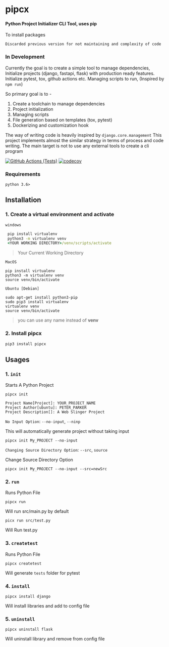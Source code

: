 # pipcx

#### Python Project Initializer CLI Tool, uses pip 
To install packages

`Discarded previous version for not maintaining and complexity of code`

### In Development

Currently the goal is to create a simple tool to manage dependencies,
Initialize projects (django, fastapi, flask) with production ready features.
Initialize pytest, tox, github actions etc. Managing scripts to run,
(Inspired by `npm run`)

So primary goal is to -

1. Create a toolchain to manage dependencies
2. Project initialization
3. Managing scripts
4. File generation based on templates (tox, pytest)
5. Dockerizing and customization hook

The way of writing code is heavily inspired by `django.core.management`
This project implements almost the similar strategy in terms of process and code writing.
The main target is not to use any external tools to create a cli program

[![GitHub Actions (Tests)](https://github.com/khan-asfi-reza/pipcx/workflows/Build/badge.svg)](https://github.com/khan-asfi-reza/pipcx)
[![codecov](https://codecov.io/gh/khan-asfi-reza/pipcx/branch/master/graph/badge.svg?token=BS5ZJN8ZRI)](https://codecov.io/gh/khan-asfi-reza/pipcx)


### Requirements
`python 3.6>`

## Installation
### 1. Create a virtual environment and activate

`windows`
```cmd
 pip install virtualenv
 python3 -m virtualenv venv
 <YOUR WORKING DIRECTORY>/venv/scripts/activate
```
>Your Current Working Directory

`MacOS`
```commandline
pip install virtualenv
python3 -m virtualenv venv
source venv/bin/activate
```

`Ubuntu [Debian]`
```commandline
sudo apt-get install python3-pip
sudo pip3 install virtualenv 
virtualenv venv 
source venv/bin/activate
```
>you can use any name instead of **venv**
### 2. Install pipcx
```cmd
pip3 install pipcx
```

## Usages

### 1. `init`

Starts A Python Project

```commandline
pipcx init
```

```commandline
Project Name[Project]: YOUR_PROJECT_NAME
Project Author[ubuntu]: PETER_PARKER
Project Description[]: A Web Slinger Project
```

`No Input Option`: `--no-input`, `--ninp`

This will automatically generate project without taking input
```commandline
pipcx init My_PROJECT --no-input
```

`Changing Source Directory Option`: `--src`, `source`

Change Source Directory Option
```commandline
pipcx init My_PROJECT --no-input --src=newSrc
```

### 2. `run`

Runs Python File

```commandline
pipcx run
```
Will run src/main.py by default

```
picx run src/test.py
```
Will Run test.py

### 3. `createtest`

Runs Python File

```commandline
pipcx createtest
```
Will generate `tests` folder for pytest

### 4. `install`

```
pipcx install django
```
Will install libraries and add to config file

### 5. `uninstall`
```
pipcx uninstall flask
```
Will uninstall library and remove from config file
